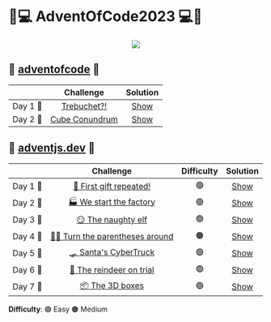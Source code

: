 # 🎅💻️ AdventOfCode2023 💻️🎅

<p align="center"> 
  <img src=https://i.imgur.com/mOUN7uE.png/>
</p>

## 🎄 <a href="https://adventofcode.com">adventofcode</a> 🎄

|    |                                       Challenge                                        |               Solution                |
| :-: | :------------------------------------------------------------------------------------: | :-----------------------------------: |
| Day 1 🎁  |                    [Trebuchet?!](adventofcode.com/Day1/problem.md)         | [Show](adventofcode.com/Day1/solution.py) |
| Day 2 🎁  |                    [Cube Conundrum](adventofcode.com/Day2/problem.md)         | [Show](adventofcode.com/Day2/solution.py) |


## 🎄 <a href="https://adventjs.dev">adventjs.dev</a> 🎄

|    |                                       Challenge                                        | Difficulty |               Solution                |
| :-: | :------------------------------------------------------------------------------------: | :------------: | :-----------------------------------: |
| Day 1 🎁  |                    [🎁 First gift repeated!](adventjs.dev/Day01/problem.md)         |       🟢      | [Show](adventjs.dev/Day01/solution.js) |
| Day 2 🎁  |                    [🏭 We start the factory](adventjs.dev/Day02/problem.md)         |       🟢      | [Show](adventjs.dev/Day02/solution.js) |
| Day 3 🎁  |                    [😏 The naughty elf](adventjs.dev/Day03/problem.md)         |       🟢      | [Show](adventjs.dev/Day3/solution.js) |
| Day 4 🎁  |                    [😵‍💫 Turn the parentheses around](adventjs.dev/Day04/problem.md)         |       🟠      | [Show](adventjs.dev/Day04/solution.js) |
| Day 5 🎁  |                    [🛷 Santa's CyberTruck](adventjs.dev/Day05/problem.md)         |       🟢      | [Show](adventjs.dev/Day05/solution.js) |
| Day 6 🎁  |                    [🦌 The reindeer on trial](adventjs.dev/Day06/problem.md)         |       🟢      | [Show](adventjs.dev/Day06/solution.js) |
| Day 7 🎁  |                    [📦 The 3D boxes](adventjs.dev/Day07/problem.md)         |       🟢      | [Show](adventjs.dev/Day07/solution.js) |
**Difficulty**: 🟢 Easy 🟠 Medium
